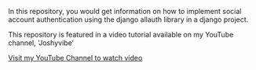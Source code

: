
In this repository, you would get information on how to implement social account authentication 
using the django allauth library in a django project. 

This repository is featured in a video tutorial available on my YouTube channel, 'Joshyvibe'


[Visit my YouTube Channel to watch video](https://youtu.be/mrD5Hb43N5o?si=DwxnxVmkk1991Znx)
